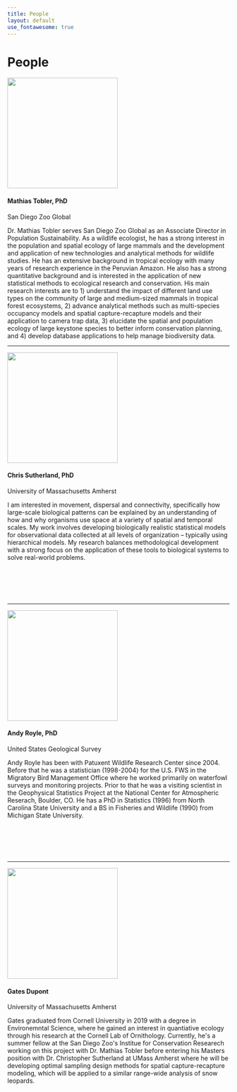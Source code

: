 ```yaml
---
title: People
layout: default
use_fontawesome: true
---
```


<!-- Research -->
<h1 class="section-title">People</h1>

<div class="row content-row">
<div class="col-12 col-sm-4 image-wrapper">
    <img src="{{ site.baseurl }}/images/people/MathiasTobler.jpg" width="250">
</div>
<div class="col-12 col-sm-8">
    <h4>Mathias Tobler, PhD</h4>
    <p class="italic">San Diego Zoo Global</p>
    <p>Dr. Mathias Tobler serves San Diego Zoo Global as an Associate Director in Population Sustainability. As a wildlife ecologist, he has a strong interest in the population and spatial ecology of large mammals and the development and application of new technologies and analytical methods for wildlife studies. He has an extensive background in tropical ecology with many years of research experience in the Peruvian Amazon. He also has a strong quantitative background and is interested in the application of new statistical methods to ecological research and conservation. His main research interests are to 1) understand the impact of different land use types on the community of large and medium-sized mammals in tropical forest ecosystems, 2) advance analytical methods such as multi-species occupancy models and spatial capture-recapture models and their application to camera trap data, 3) elucidate the spatial and population ecology of large keystone species to better inform conservation planning, and 4) develop database applications to help manage biodiversity data.</p>
</div>
</div>
<hr>

<div class="row content-row">
<div class="col-12 col-sm-4 image-wrapper">
    <img src="{{ site.baseurl }}/images/people/ChrisSutherland.png" width="250">
</div>
<div class="col-12 col-sm-8">
    <h4>Chris Sutherland, PhD</h4>
    <p class="italic">University of Massachusetts Amherst</p>
    <p>I am interested in movement, dispersal and connectivity, specifically how large-scale biological patterns can be explained by an understanding of how and why organisms use space at a variety of spatial and temporal scales. My work involves developing biologically realistic statistical models for observational data collected at all levels of organization – typically using hierarchical models. My research balances methodological development with a strong focus on the application of these tools to biological systems to solve real-world problems.</p>
</div>
</div>
<br>
<br>
<br>
<br>
<hr>

<div class="row content-row">
<div class="col-12 col-sm-4 image-wrapper">
    <img src="{{ site.baseurl }}/images/people/AndyRoyle.jpg" width="250">
</div>
<div class="col-12 col-sm-8">
    <h4>Andy Royle, PhD</h4>
    <p class="italic">United States Geological Survey</p>
    <p>Andy Royle has been with Patuxent Wildlife Research Center since 2004. Before that he was a statistician (1998-2004) for the U.S. FWS in the Migratory Bird Management Office where he worked primarily on waterfowl surveys and monitoring projects. Prior to that he was a visiting scientist in the Geophysical Statistics Project at the National Center for Atmospheric Reserach, Boulder, CO. He has a PhD in Statistics (1996) from North Carolina State University and a BS in Fisheries and Wildlife (1990) from Michigan State University.</p>
</div>
</div>
<br>
<br>
<br>
<br>
<hr>

<div class="row content-row">
<div class="col-12 col-sm-4 image-wrapper">
    <img src="{{ site.baseurl }}/images/people/GatesDupont.jpg" width="250">
</div>
<div class="col-12 col-sm-8">
    <h4>Gates Dupont</h4>
    <p class="italic">University of Massachusetts Amherst</p>
    <p>Gates graduated from Cornell University in 2019 with a degree in Environemntal Science, where he gained an interest in quantiative ecology through his research at the Cornell Lab of Ornithology. Currently, he's a summer fellow at the San Diego Zoo's Institue for Conservation Researech working on this project with Dr. Mathias Tobler before entering his Masters position with Dr. Christopher Sutherland at UMass Amherst where he will be developing optimal sampling design methods for spatial capture-recapture modeling, which will be applied to a similar range-wide analysis of snow leopards.</p>
</div>
</div>
<br>
<br>
<br>

